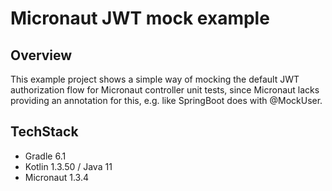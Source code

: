 # Micronaut JWT mock example

## Overview

This example project shows a simple way of mocking the 
default JWT authorization flow for Micronaut controller unit tests, 
since Micronaut lacks providing an annotation for this, e.g. 
like SpringBoot does with @MockUser.

## TechStack

* Gradle 6.1
* Kotlin 1.3.50 / Java 11
* Micronaut 1.3.4
